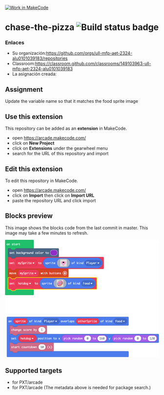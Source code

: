 [![Work in MakeCode](https://classroom.github.com/assets/work-in-make-code-46eb539bcdc54ff4682c9f84a178d570a59fd821693cb33b02a3e5220eed4e48.svg)](https://classroom.github.com/online_ide?assignment_repo_id=12777971&assignment_repo_type=AssignmentRepo)
# chase-the-pizza ![Build status badge](https://github.com/arelia/chase-the-pizza/workflows/MakeCode/badge.svg)


### Enlaces 

* Su organización:https://github.com/orgs/ull-mfp-aet-2324-alu0101039183/repositories
* Classroom:https://classroom.github.com/classrooms/149103963-ull-mfp-aet-2324-alu0101039183
* La asignación creada: 


## Assignment
Update the variable name so that it matches the food sprite image

## Use this extension

This repository can be added as an **extension** in MakeCode.

* open https://arcade.makecode.com/
* click on **New Project**
* click on **Extensions** under the gearwheel menu
* search for the URL of this repository and import

## Edit this extension

To edit this repository in MakeCode.

* open https://arcade.makecode.com/
* click on **Import** then click on **Import URL**
* paste the repository URL and click import

## Blocks preview

This image shows the blocks code from the last commit in master.
This image may take a few minutes to refresh.

![A rendered view of the blocks](https://raw.githubusercontent.com/ULL-MFP-AET/makecode-template/master/.makecode/blocks.png)

## Supported targets

* for PXT/arcade
* for PXT/arcade
(The metadata above is needed for package search.)

